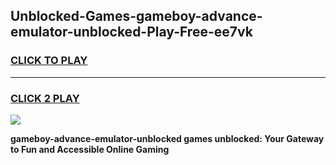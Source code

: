 
## Unblocked-Games-gameboy-advance-emulator-unblocked-Play-Free-ee7vk
<h3>
<a href="https://premium76.site?title=gameboy-advance-emulator-unblocked&ref=23A">CLICK TO PLAY</a></h3>
<hr>

<h3>
<a href="https://premium76.site?title=gameboy-advance-emulator-unblocked&ref=23A">CLICK 2 PLAY</a>
  
</h3>

<a href="https://premium76.site?title=gameboy-advance-emulator-unblocked&ref=23A"><img src="https://clearcache.store/games.png"></a>


**gameboy-advance-emulator-unblocked games unblocked: Your Gateway to Fun and Accessible Online Gaming**
